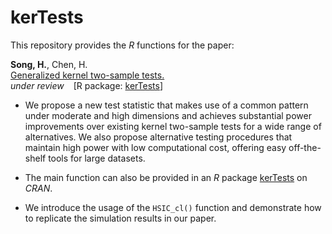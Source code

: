 # kerTests

This repository provides the _R_ functions for the paper: 

**Song, H.**, Chen, H.    \
  [Generalized kernel two-sample tests.](https://arxiv.org/pdf/2011.06127.pdf) \
  _under review_ &ensp; [R package: [kerTests](https://cran.r-project.org/web/packages/kerTests/index.html)]
  
* We propose a new test statistic that makes use of a common pattern under moderate and high dimensions and achieves substantial power improvements over existing kernel two-sample tests for a wide range of alternatives. We also propose alternative testing procedures that maintain high power with low computational cost, offering easy off-the-shelf tools for large datasets.

* The main function can also be provided in an _R_ package [kerTests](https://cran.r-project.org/web/packages/kerTests/index.html) on _CRAN_.

* We introduce the usage of the `HSIC_cl()` function and demonstrate how to replicate the simulation results in our paper.

